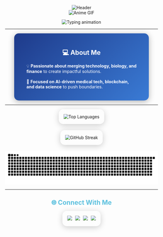 <!-- ✨ Ultra-Stylish Blue-Themed GitHub Profile README ✨ -->
<link rel="stylesheet" href="https://cdn.jsdelivr.net/gh/devicons/devicon@v2.15.1/devicon.min.css">

<!-- ========== BLUE HEADER BAND (Animated Wave) ========== -->

<div align="center">
  <img src="https://capsule-render.vercel.app/api?type=waving&height=200&section=header&text=Hi%20I'm%20Cédric&fontSize=60&fontAlignY=35&animation=fadeIn&fontColor=ffffff&color=0:1e3a8a,100:5bc0de" alt="Header" />
</div>


<!-- ========== F1 JAPANESE ANIME GIF (Centered) ========== -->
<div align="center">
  <img src="https://media0.giphy.com/media/v1.Y2lkPTc5MGI3NjExNHZ0ZTdjdmdyOWY2bzQybWlrdmN4OWVzOW80MjFvOXJ2Y2htOGo0bSZlcD12MV9pbnRlcm5hbF9naWZfYnlfaWQmY3Q9Zw/3og0IyRiAsl1Pczi6Y/giphy.gif" width="400" alt="Anime GIF" />
</div>

<!-- ========== TYPING ANIMATION (Blue Glow) ========== -->
<p align="center">
    <img src="https://readme-typing-svg.demolab.com?font=Orbitron&duration=3000&pause=1000&color=5bc0de&center=true&vCenter=true&width=600&lines=💻+Computer+Science+Student;🧠+AI+%7C+Blockchain+%7C+BioTech" alt="Typing animation" />
</p>

---

<!-- ========== ABOUT ME (Card Style) ========== -->
<div align="center">
  <div style="background: linear-gradient(135deg, #1e3a8a 0%, #3a7bd5 100%); padding: 20px; border-radius: 15px; width: 80%; margin: 0 auto; box-shadow: 0 4px 20px rgba(0, 0, 0, 0.3);">
    <h2 style="color: white; margin-bottom: 15px;">💻 About Me</h2>
    <p style="color: white; text-align: left; margin: 0 auto; width: 90%;">
      💡 <strong>Passionate about merging technology, biology, and finance</strong> to create impactful solutions.<br><br>
      🧬 <strong>Focused on AI-driven medical tech, blockchain, and data science</strong> to push boundaries.<br><br>
    </p>
  </div>
</div>

---

<!-- ========== GITHUB INSIGHTS (Glassmorphism Cards) ========== -->
<div align="center">
  <div style="display: flex; justify-content: center; gap: 20px; flex-wrap: wrap;">
    <div style="background: rgba(255, 255, 255, 0.1); backdrop-filter: blur(10px); border-radius: 15px; padding: 15px; box-shadow: 0 4px 20px rgba(0, 0, 0, 0.2); border: 1px solid rgba(255, 255, 255, 0.2);">
      <img src="https://github-readme-stats.vercel.app/api/top-langs/?username=cedric190703&layout=compact&theme=transparent&hide_border=true&border_radius=10&langs_count=6&text_color=ffffff&title_color=5bc0de&icon_color=5bc0de&bg_color=00000000" alt="Top Languages" />
    </div>
  </div>
  <div style="margin-top: 20px; background: rgba(255, 255, 255, 0.1); backdrop-filter: blur(10px); border-radius: 15px; padding: 15px; width: fit-content; box-shadow: 0 4px 20px rgba(0, 0, 0, 0.2); border: 1px solid rgba(255, 255, 255, 0.2);">
    <img src="https://streak-stats.demolab.com/?user=cedric190703&theme=transparent&hide_border=true&border_radius=10&fire=5bc0de&ring=5bc0de&dates=ffffff&currStreakLabel=5bc0de&sideLabels=5bc0de&currStreakNum=ffffff&sideNums=ffffff&bg_color=00000000" alt="GitHub Streak" />
  </div>
  <div style="margin-top: 20px;">
    <img src="https://github.com/cedric190703/cedric190703/blob/output/github-contribution-grid-snake-dark.svg" alt="Snake animation" />
  </div>
</div>

---

<!-- ========== CONNECT WITH ME (Blue Buttons) ========== -->
<div align="center">
  <h2 style="color: #5bc0de; margin-bottom: 15px;">🌐 Connect With Me</h2>
  <div style="background: rgba(255, 255, 255, 0.1); backdrop-filter: blur(10px); border-radius: 15px; padding: 15px; width: fit-content; box-shadow: 0 4px 20px rgba(0, 0, 0, 0.2); border: 1px solid rgba(255, 255, 255, 0.2); display: flex; gap: 10px; flex-wrap: wrap; justify-content: center;">
    <a href="mailto:cbrzyski2@gmail.com">
      <img src="https://img.shields.io/badge/Email-D14836?style=for-the-badge&logo=gmail&logoColor=white" />
    </a>
    <a href="https://www.linkedin.com/in/cedric-brzyski/">
      <img src="https://img.shields.io/badge/LinkedIn-0077B5?style=for-the-badge&logo=linkedin&logoColor=white" />
    </a>
    <a href="https://medium.com/@cbrzyski2">
      <img src="https://img.shields.io/badge/Medium-12100E?style=for-the-badge&logo=medium&logoColor=white" />
    </a>
    <a href="https://www.kaggle.com/cedricbrzyski">
      <img src="https://img.shields.io/badge/Kaggle-20BEFF?style=for-the-badge&logo=kaggle&logoColor=white" />
    </a>
  </div>
</div>
